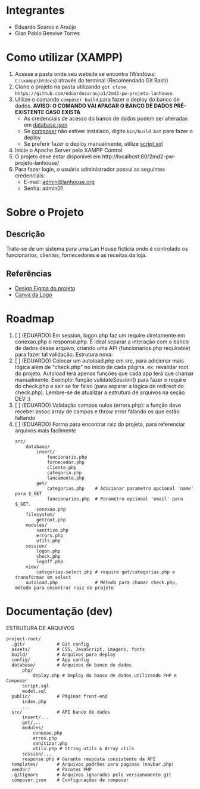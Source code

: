 # Integrantes

-   Eduardo Soares e Araújo
-   Gian Pablo Benvive Torres

# Como utilizar (XAMPP)

1.  Acesse a pasta onde seu website se encontra (Windows: `C:\xampp\htdocs`) através do terminal (Recomendado Git Bash)
2.  Clone o projeto na pasta utilizando `git clone https://github.com/eduardosaraujo1/2md2-pw-projeto-lanhouse`.
3.  Utilize o comando `composer build` para fazer o deploy do banco de dados. **AVISO: O COMANDO VAI APAGAR O BANCO DE DADOS PRÉ-EXISTENTE CASO EXISTA**
    -   As credenciais de acesso do banco de dados podem ser alteradas em [database.json](config/database.json)
    -   Se [composer](https://getcomposer.org/) não estiver instalado, digite `bin/build.bat` para fazer o deploy
    -   Se preferir fazer o deploy manualmente, utilize [script.sql](database/script.sql)
4.  Inicie o Apache Server pelo XAMPP Control
5.  O projeto deve estar disponivel em http://localhost:80/2md2-pw-projeto-lanhouse/
6.  Para fazer login, o usuário administrador possui as seguintes credenciais:
    -   E-mail: admin@lanhouse.org
    -   Senha: admin01

# Sobre o Projeto

## Descrição

Trata-se de um sistema para uma Lan House fictícia onde é controlado os funcionarios, clientes, fornecedores e as receitas da loja.

## Referências

-   [Design Figma do projeto](https://www.figma.com/design/PGKnYiHtQ5wEX7GWklSsVg/Projeto-LanHouse?node-id=0-1&t=JGkDWUHh2upO3IXY-1)
-   [Canva da Logo](https://www.canva.com/design/DAGL5--3MWw/aEQKmSfDH_Kinom0rT7OPQ/edit)

# Roadmap

1.  [ ] (EDUARDO) Em session, logon.php faz um require diretamente em conexao.php e response.php. É ideal separar a interação com o banco de dados desse arquivo, criando uma API (funcionarios.php requirable) para fazer tal validação. Estrutura nova:
2.  [ ] (EDUARDO) Colocar um autoload.php em src, para adicionar mais lógica além de "check.php" no inicio de cada página. ex: revalidar root do projeto. Autoload terá apenas funções que cada app terá que chamar manualmente. Exemplo: função validateSession() para fazer o require do check.php e sair se for falso (para separar a lógica de redirect do check.php). Lembre-se de atualizar a estrutura de arquivos na seção DEV :\)
3.  [ ] (EDUARDO) Validação campos nulos (errors.php): a função deve receber assoc array de campos e throw error falando os que estão faltando
4.  [ ] (EDUARDO) Forma para encontrar raiz do projeto, para referenciar arquivos mais facilmente
    ```
    src/
        database/
            insert/
                funcionario.php
                fornecedor.php
                cliente.php
                categoria.php
                lancamento.php
            get/
                categorias.php    # Adicionar parametro opcional 'name' para $_GET
                funcionarios.php  # Parametro opcional 'email' para $_GET.
            conexao.php
        filesystem/
            getroot.php
        modules/
            sanitize.php
            errors.php
            utils.php
        session/
            logon.php
            check.php
            logoff.php
        view/
            categorias-select.php # require get/categorias.php e transformar em select
        autoload.php              # Método para chamar check.php, método para encontrar raiz do projeto
    ```

# Documentação (dev)

ESTRUTURA DE ARQUIVOS

```
project-root/
  .git/            # Git config
  assets/          # CSS, JavaScript, imagens, fonts
  build/           # Arquivos para deploy
  config/          # App config
  database/        # Arquivos de banco de dados
      php/
          deploy.php # Deploy do banco de dados utilizando PHP e Composer
      script.sql
      model.sql
  public/          # Páginas front-end
      index.php
      ...
  src/             # API banco de dados
      insert/...
      get/...
      modules/
          conexao.php
          erros.php
          sanitizar.php
          utils.php # String utils & Array utils
      session/...
      response.php # Garante resposta consistente da API
  templates/       # Arquivos padrões para paginas (navbar.php)
  vendor/          # Pacotes PHP
  .gitignore       # Arquivos ignorados pelo versionamento git
  composer.json    # Configurações de composer
```
